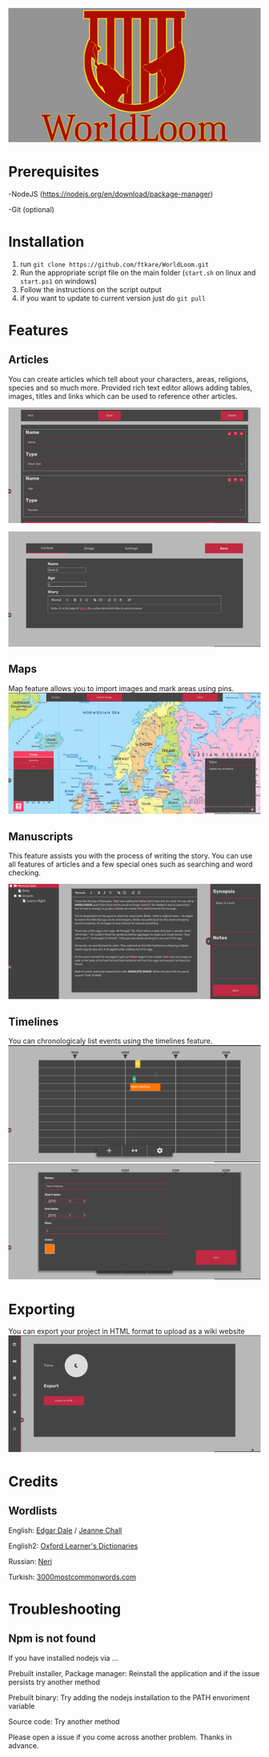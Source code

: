 ![Alt text](README_assets/worldloombanner.png "")

# Prerequisites
-NodeJS (https://nodejs.org/en/download/package-manager) 

-Git (optional)

# Installation
 1. run `git clone https://github.com/ftkare/WorldLoom.git`
 2. Run the appropriate script file on the main folder (`start.sh` on linux and `start.ps1` on windows)
 3. Follow the instructions on the script output
 4. if you want to update to current version just do `git pull`

# Features

## Articles
You can create articles which tell about your characters, areas, religions, species and so much more. Provided rich text editor allows adding tables, images, titles and links which can be used to reference other articles. 

![Alt text](README_assets/templates.png "")

![Alt text](README_assets/articles.png "")
## Maps
Map feature allows you to import images and mark areas using pins. 
![Alt text](README_assets/maps.png "")


## Manuscripts
This feature assists you with the process of writing the story. You can use all features of articles and a few special ones such as searching and word checking.

![Alt text](README_assets/manuscripts.png "")

## Timelines
You can chronologicaly list events using the timelines feature.
![Alt text](README_assets/timelines1.png "")
![Alt text](README_assets/timelines2.png "")


# Exporting
You can export your project in HTML format to upload as a wiki website
![Alt text](README_assets/settings.png "")

# Credits

## Wordlists
English: [Edgar Dale](https://en.wikipedia.org/wiki/Edgar_Dale) / [Jeanne Chall](https://en.wikipedia.org/wiki/Jeanne_Chall)

English2: [Oxford Learner's Dictionaries](https://www.oxfordlearnersdictionaries.com/)

Russian: [Neri](https://www.blogger.com/profile/00782205209018274322)

Turkish: [3000mostcommonwords.com](https://3000mostcommonwords.com/)

# Troubleshooting

## Npm is not found

If you have installed nodejs via ...

Prebuilt installer, Package manager: Reinstall the application and if the issue persists try another method 

Prebuilt binary: Try adding the nodejs installation to the PATH envoriment variable 

Source code: Try another method

Please open a issue if you come across another problem. Thanks in advance.
